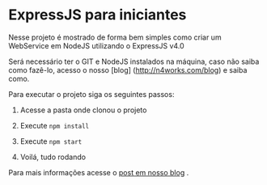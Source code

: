# ExpressJS para iniciantes

Nesse projeto é mostrado de forma bem simples como criar um WebService em NodeJS utilizando o ExpressJS v4.0

Será necessário ter o GIT e NodeJS instalados na máquina, caso não saiba como fazê-lo, acesso o nosso [blog] (http://n4works.com/blog) e saiba como.

Para executar o projeto siga os seguintes passos:
1. Acesse a pasta onde clonou o projeto

2. Execute ```npm install```

3. Execute ```npm start```

4. Voilá, tudo rodando

Para mais informações acesse o [post em nosso blog](http://n4works.com/blog/expressjs-starter) .

